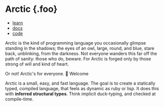 
# Arctic {.foo}

* [learn](#/start)
* [docs](#/doc)
* [code](#/code)

Arctic is the kind of programming language you occasionally glimpse standing in the shadows; the eyes of an owl, large, round, and blue, stare back, unblinking, from the darkness. Not everyone wanders this far off the path of sanity: those who do, beware. For Arctic is forged only by those strong of will and kind of heart.

Or not! Arctic's for everyone. 👻 Welcome

Arctic is a small, easy, and fast language. The goal is to create a statically typed, compiled language, that feels as dynamic as ruby or lisp. It does this with **inferred structural types**. Think implicit duck-typing, and checked at compile-time.
